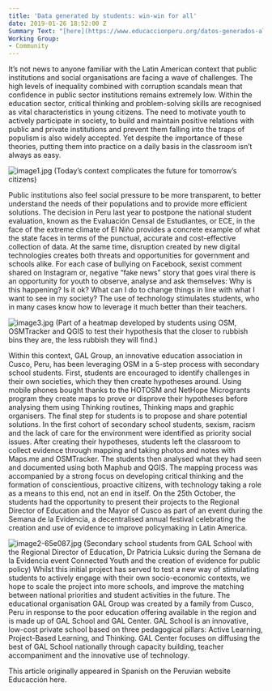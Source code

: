 ```yaml
---
title: 'Data generated by students: win-win for all'
date: 2019-01-26 18:52:00 Z
Summary Text: "[here](https://www.educaccionperu.org/datos-generados-alumnos-ganar-ganar-todos/)"
Working Group:
- Community
---
```


It’s not news to anyone familiar with the Latin American context that public institutions and social organisations are facing a wave of challenges. The high levels of inequality combined with corruption scandals mean that confidence in public sector institutions remains extremely low. Within the education sector, critical thinking and problem-solving skills are recognised as vital characteristics in young citizens. The need to motivate youth to actively participate in society, to build and maintain positive relations with public and private institutions and prevent them falling into the traps of populism is also widely accepted. Yet despite the importance of these theories, putting them into practice on a daily basis in the classroom isn’t always as easy.    

![image1.jpg](/uploads/image1.jpg)
(Today’s context complicates the future for tomorrow’s citizens)

Public institutions also feel social pressure to be more transparent, to better understand the needs of their populations and to provide more efficient solutions. The decision in Peru last year to postpone the national student evaluation, known as the Evaluación Censal de Estudiantes, or ECE, in the face of the extreme climate of El Niño provides a concrete example of what the state faces in terms of the punctual, accurate and cost-effective collection of data. 
At the same time, disruption created by new digital technologies creates both threats and opportunities for government and schools alike. For each case of bullying on Facebook, sexist comment shared on Instagram or, negative “fake news” story that goes viral there is an opportunity for youth to observe, analyse and ask themselves: Why is this happening? Is it ok? What can I do to change things in line with what I want to see in my society? The use of technology stimulates students, who in many cases know how to leverage it much better than their teachers. 

![image3.jpg](/uploads/image3.jpg)
(Part of a heatmap developed by students using OSM, OSMTracker and QGIS to test their hypothesis that the closer to rubbish bins they are, the less rubbish they will find.)

Within this context, GAL Group, an innovative education association in Cusco, Peru, has been leveraging OSM in a 5-step process with secondary school students. First, students are encouraged to identify challenges in their own societies, which they then create hypotheses around. Using mobile phones bought thanks to the HOTOSM and NetHope Microgrants program they create maps to prove or disprove their hypotheses before analysing them using Thinking routines, Thinking maps and graphic organisers. The final step for students is to propose and share potential solutions. 
In the first cohort of secondary school students, sexism, racism and the lack of care for the environment were identified as priority social issues. After creating their hypotheses, students left the classroom to collect evidence through mapping and taking photos and notes with Maps.me and OSMTracker. The students then analysed what they had seen and documented using both Maphub and QGIS. The mapping process was accompanied by a strong focus on developing critical thinking and the formation of conscientious, proactive citizens, with technology taking a role as a means to this end, not an end in itself.
On the 25th October, the students had the opportunity to present their projects to the Regional Director of Education and the Mayor of Cusco as part of an event during the Semana de la Evidencia, a decentralised annual festival celebrating the creation and use of evidence to improve policymaking in Latin America. 

![image2-65e087.jpg](/uploads/image2-65e087.jpg)
(Secondary school students from GAL School with the Regional Director of Education, Dr Patricia Luksic during the Semana de la Evidencia event Connected Youth and the creation of evidence for public policy)
Whilst this initial project has served to test a new way of stimulating students to actively engage with their own socio-economic contexts, we hope to scale the project into more schools, and improve the matching between national priorities and student activities in the future. 
The educational organisation GAL Group was created by a family from Cusco, Peru in response to the poor education offering available in the region and is made up of GAL School and GAL Center. GAL School is an innovative, low-cost private school based on three pedagogical pillars: Active Learning, Project-Based Learning, and Thinking. GAL Center focuses on diffusing the best of GAL School nationally through capacity building, teacher accompaniment and the innovative use of technology. 

This article originally appeared in Spanish on the Peruvian website Educacción here.